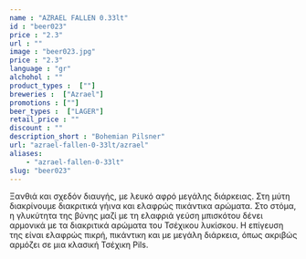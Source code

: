 ```yaml
---
name : "AZRAEL FALLEN 0.33lt"
id : "beer023"
price : "2.3"
url : ""
image : "beer023.jpg"
price : "2.3"
language : "gr"
alchohol : ""
product_types :  [""]
breweries :  ["Azrael"]
promotions : [""]
beer_types :  ["LAGER"]
retail_price : ""
discount : ""
description_short : "Bohemian Pilsner"
url: "azrael-fallen-0-33lt/azrael"
aliases: 
    - "azrael-fallen-0-33lt"
slug: "beer023"
---
```


Ξανθιά και σχεδόν διαυγής, με λευκό αφρό μεγάλης διάρκειας. Στη μύτη διακρίνουμε διακριτικά γήινα και ελαφρώς πικάντικα αρώματα. Στο στόμα, η γλυκύτητα της βύνης μαζί με τη ελαφριά γεύση μπισκότου δένει αρμονικά με τα διακριτικά αρώματα του Τσέχικου λυκίσκου. Η επίγευση της είναι ελαφρώς πικρή, πικάντικη και με μεγάλη διάρκεια, όπως ακριβώς αρμόζει σε μια κλασική Τσέχικη Pils.